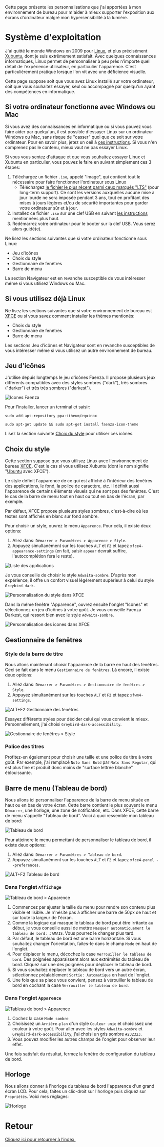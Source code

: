 Cette page présente les personnalisations que j'ai apportées à mon environnement de bureau pour m'aider à mieux supporter l'exposition aux écrans d'ordinateur malgré mon hypersensibilité à la lumière.

# Système d'exploitation
J'ai quitté le monde Windows en 2009 pour [Linux](https://www.leparisien.fr/guide-shopping/pratique/quelle-difference-entre-linux-windows-et-mac-19-11-2019-8196654.php), et plus précisément [Xubuntu](https://xubuntu.fr/), dont je suis extrêmement satisfait. Avec quelques connaissances informatiques, Linux permet de personnaliser à peu près n'importe quel détail de l'expérience utilisateur, en particulier l'apparence. C'est particulièrement pratique lorsque l'on vit avec une déficience visuelle.

Cette page suppose soit que vous avez Linux installé sur votre ordinateur, soit que vous souhaitez essayer, seul ou accompagné par quelqu'un ayant des compétences en informatique.

## Si votre ordinateur fonctionne avec Windows ou Mac
Si vous avez des connaissances en informatique ou si vous pouvez vous faire aider par quelqu'un, il est possible d'essayer Linux sur un ordinateur Windows ou Mac, sans risque de "casser" quoi que ce soit sur votre ordinateur. Pour en savoir plus, jetez un oeil à [ces instructions](https://doc.ubuntu-fr.org/live_usb). Si vous n'en comprenez pas le contenu, mieux vaut ne pas essayer Linux.

Si vous vous sentez d'attaque et que vous souhaitez essayer Linux et Xubuntu en particulier, vous pouvez le faire en suivant simplement ces 3 étapes:
1. Téléchargez un fichier `.iso`, appelé "image", qui contient tout le nécessaire pour faire fonctionner l'ordinateur sous Linux
   * Téléchargez [le fichier le plus récent parmi ceux marqués "LTS"](https://xubuntu.fr/) (pour long-term support). Ce sont les versions auxquelles aucune mise à jour lourde ne sera imposée pendant 3 ans, tout en profitant des mises à jours légères et/ou de sécurité importantes pour garder votre ordinateur sûr et à jour.
2. Installez ce fichier `.iso` sur une clef USB en suivant [les instructions](https://doc.ubuntu-fr.org/live_usb) mentionnées plus haut.
3. Redémarrez votre ordinateur pour le booter sur la clef USB. Vous serez alors guidé(e).

Ne lisez les sections suivantes que si votre ordinateur fonctionne sous Linux:
* Jeu d'icônes
* Choix du style
* Gestionnaire de fenêtres
* Barre de menu

La section Navigateur est en revanche susceptible de vous intéresser même si vous utilisez Windows ou Mac.

## Si vous utilisez déjà Linux
Ne lisez les sections suivantes que si votre environnement de bureau est [XFCE](https://www.xfce.org/?lang=fr) ou si vous savez comment installer les thèmes mentionés:
* Choix du style
* Gestionnaire de fenêtres
* Barre de menu

Les sections Jeu d'icônes et Navigateur sont en revanche susceptibles de vous intéresser même si vous utilisez un autre environnement de bureau.

## Jeu d'icônes
J'utilise depuis longtemps le jeu d'icônes Faenza. Il propose plusieurs jeux différents compatibles avec des styles sombres ("dark"), très sombres ("darker") et très très sombres ("darkest").

![Icones Faenza](img/faenza-samples.png)

Pour l'installer, lancer un terminal et saisir:
```
sudo add-apt-repository ppa:tiheum/equinox

sudo apt-get update && sudo apt-get install faenza-icon-theme
```
Lisez la section suivante [Choix du style](#choix-du-style) pour utiliser ces icônes.

## Choix du style
Cette section suppose que vous utilisez Linux avec l'environnement de bureau [XFCE](https://www.xfce.org/?lang=fr). C'est le cas si vous utilisez Xubuntu (dont le nom signifie "[Ubuntu](https://www.ubuntu-fr.org/) avec XFCE").

Le style définit l'apparence de ce qui est affiché à l'intérieur des fenêtres des applications, le fond, la police de caractère, etc. Il définit aussi l'apparence de certains éléments visuels qui ne sont pas des fenètres. C'est le cas de la barre de menu tout en haut ou tout en bas de l'écran, par exemple.

Par défaut, XFCE propose plusieurs styles sombres, c'est-à-dire où les textes sont affichés en blanc sur fond sombre.

Pour choisir un style, ouvrez le menu `Apparence`. Pour cela, il existe deux options:
1. Allez dans: `Démarrer > Paramètres > Apparence > Style`.
2. Appuyez simultanément sur les touches `ALT` et `F2` et tapez `xfce4-appearance-settings` (en fait, saisir `appear` devrait suffire, l'autocomplétion fera le reste).

![Liste des applications](img/alt-f2.png)

Je vous conseille de choisir le style `Adwaita-sombre`. D'après mon expérience, il offre un confort visuel légèrement supérieur à celui du style `Greybird-dark`.

![Personnalisation du style dans XFCE](img/xfce-style.png)

Dans la même fenêtre "Apparence", ouvrez ensuite l'onglet "Icônes" et sélectionnez un jeu d'icônes à votre goût. Je vous conseille Faenza Darkest, qui ressort bien avec le style `Adwaita-sombre`.

![Personnalisation des icones dans XFCE](img/xfce-icones.png)

## Gestionnaire de fenêtres
### Style de la barre de titre
Nous allons maintenant choisir l'apparence de la barre en haut des fenêtres. Ceci se fait dans le menu `Gestionnaire de fenêtres`. Là encore, il existe deux options:
1. Allez dans: `Démarrer > Paramètres > Gestionnaire de fenêtres > Style`.
2. Appuyez simultanément sur les touches `ALT` et `F2` et tapez `xfwm4-settings`.

![ALT+F2 Gestionnaire des fenêtres](img/alt-f2-xfwm-settings.png)

Essayez différents styles pour décider celui qui vous convient le mieux. Personnellement, j'ai choisi `Greybird-dark-accessibility`.

![Gestionnaire de fenêtres > Style](img/xfwm-style.png)

### Police des titres
Profitez-en également pour choisir une taille et une police de titre à votre goût. Par exemple, j'ai remplacé `Noto Sans Bold` par `Noto Sans Regular`, qui est plus fine et produit donc moins de "surface lettrée blanche" éblouissante.

## Barre de menu (Tableau de bord)
Nous allons ici personnaliser l'apparence de la barre de menu située en haut ou en bas de votre écran. Cette barre contient le plus souvent le menu `Démarrer`, une horloge, une zone de notification, etc. Dans XFCE, cette barre de menu s'appelle "Tableau de bord". Voici à quoi ressemble mon tableau de bord:

![Tableau de bord](img/tableau-de-bord.png)

Pour atteindre le menu permettant de personnaliser le tableau de bord, il existe deux options:
1. Allez dans: `Démarrer > Paramètres > Tableau de bord`.
2. Appuyez simultanément sur les touches `ALT` et `F2` et tapez `xfce4-panel --preferences`.

![ALT+F2 Tableau de bord](img/alt-f2-panel-settings.png)

### Dans l'onglet `Affichage`

![Tableau de bord > Apparence](img/tableau-de-bord-affichage.png)

1. Commencez par ajuster la taille du menu pour rendre son contenu plus visible et lisible. Je n'hésite pas à afficher une barre de 50px de haut et sur toute la largeur de l'écran.
2. Comme la logique qui masque le tableau de bord peut être irritante au début, je vous conseille aussi de mettre `Masquer automatiquement le tableau de bord: JAMAIS`. Vous pourrez le changer plus tard.
3. Par défaut, le tableau de bord est une barre horizontale. Si vous souhaitez changer l'orientation, faites-le dans le champ `Mode` en haut de l'onglet.
4. Pour déplacer le menu, décochez la case `Verrouiller le tableau de bord`. Des poignées apparaissent alors aux extrêmités du tableau de bord. Cliquez sur une des poignées pour déplacer le tableau de bord.
5. Si vous souhaitez déplacer le tableau de bord vers un autre écran, sélectionnez préalablement `Sortie: Automatique` en haut de l'onglet.
6. Une fois que sa place vous convient, pensez à vérouiller le tableau de bord en cochant la case `Verrouiller le tableau de bord`.

### Dans l'onglet `Apparence`

![Tableau de bord > Apparence](img/tableau-de-bord-apparence.png)

1. Cochez la case `Mode sombre`
2. Choisissez un `Arrière-plan` d'un style `Couleur unie` et choisissez une couleur à votre goût. Pour aller avec les styles `Adwaita-sombre` et `Greybird-dark-accessibility`, j'ai choisi un gris sombre `#232323`.
3. Vous pouvez modifier les autres champs de l'onglet pour observer leur effet.

Une fois satisfait du résultat, fermez la fenètre de configuration du tableau de bord.

## Horloge
Nous allons donner à l'horloge du tableau de bord l'apparence d'un grand écran LCD. Pour cela, faites un clic-droit sur l'horloge puis cliquez sur `Propriétés`. Voici mes réglages:

![Horloge](img/horloge.png)

# Retour
[Cliquez ici pour retourner à l’index.](index)

